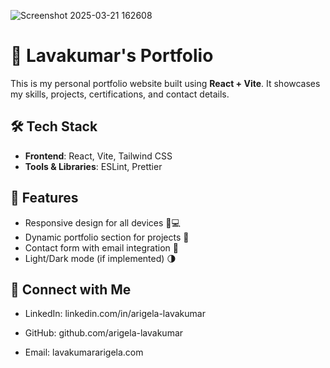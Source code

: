 ![Screenshot 2025-03-21 162608](https://github.com/user-attachments/assets/e9c2a565-ef20-4c83-a618-a4be7500e891)

# 🚀 Lavakumar's Portfolio

This is my personal portfolio website built using **React + Vite**. It showcases my skills, projects, certifications, and contact details.

## 🛠 Tech Stack
- **Frontend**: React, Vite, Tailwind CSS
- **Tools & Libraries**: ESLint, Prettier

## 🎨 Features
- Responsive design for all devices 📱💻
- Dynamic portfolio section for projects 🚀
- Contact form with email integration 📩
- Light/Dark mode (if implemented) 🌗

## 🤝 Connect with Me
- LinkedIn: linkedin.com/in/arigela-lavakumar

- GitHub: github.com/arigela-lavakumar

- Email: lavakumararigela.com

